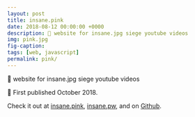 ```yaml
---
layout: post
title: insane.pink
date: 2018-08-12 00:00:00 +0000
description: 🎳 website for insane.jpg siege youtube videos 
img: pink.jpg
fig-caption: 
tags: [web, javascript]
permalink: pink/
---
```


🎳 website for insane.jpg siege youtube videos 

🍊 First published October 2018.

Check it out at <i class="fa fa-globe" aria-hidden="true"></i> <a href="http://insane.pink/">insane.pink</a>, <a href="https://insane.pw">insane.pw</a>, and on <i class="fa fa-github" aria-hidden="true"></i> <a href="https://github.com/insanj/insane.pink">Github</a>.



